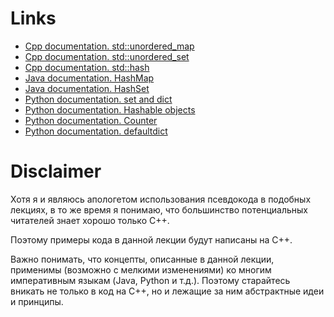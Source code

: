 # Links

- [Cpp documentation. std::unordered_map](https://en.cppreference.com/w/cpp/container/unordered_map)
- [Cpp documentation. std::unordered_set](https://en.cppreference.com/w/cpp/container/unordered_set)
- [Cpp documentation. std::hash](https://en.cppreference.com/w/cpp/utility/hash)
- [Java documentation. HashMap](https://docs.oracle.com/en/java/javase/21/docs/api/java.base/java/util/HashMap.html)
- [Java documentation. HashSet](https://docs.oracle.com/en/java/javase/21/docs/api/java.base/java/util/HashSet.html)
- [Python documentation. set and dict](https://docs.python.org/3/tutorial/datastructures.html#sets)
- [Python documentation. Hashable objects](https://docs.python.org/3/glossary.html#term-hashable)
- [Python documentation. Counter](https://docs.python.org/3/library/collections.html#counter-objects)
- [Python documentation. defaultdict](https://docs.python.org/3/library/collections.html#defaultdict-objects)

# Disclaimer

Хотя я и являюсь апологетом использования псевдокода в подобных лекциях, в то же время я понимаю, что большинство потенциальных читателей знает хорошо только C++.

Поэтому примеры кода в данной лекции будут написаны на C++.

Важно понимать, что концепты, описанные в данной лекции, применимы (возможно с мелкими изменениями) ко многим императивным языкам (Java, Python и т.д.). Поэтому старайтесь вникать не только в код на C++, но и лежащие за ним абстрактные идеи и принципы.